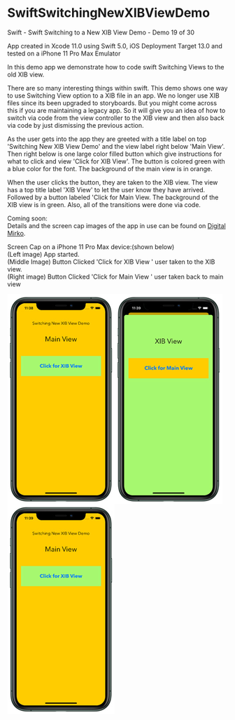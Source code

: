 # SwiftSwitchingNewXIBViewDemo
Swift - Swift Switching to a New XIB View Demo - Demo 19 of 30

App created in Xcode 11.0 using Swift 5.0, iOS Deployment Target 13.0 and tested on a iPhone 11 Pro Max Emulator

In this demo app we demonstrate how to code swift Switching Views to the old XIB view.

There are so many interesting things within swift. This demo shows one way to use Switching View option to a XIB file
in an app. We no longer use XIB files since its been upgraded to storyboards. But you might come across this if you
are maintaining a legacy app. So it will give you an idea of how to switch via code from the view controller to the
XIB view and then also back via code by just dismissing the previous action.

As the user gets into the app they are greeted with a title label on top 'Switching New XIB View Demo' and the
view label right below 'Main View'. Then right below is one large color filled button which give instructions for what 
to click and view 'Click for XIB View'. The button is colored green with a blue color for the font. The background of 
the main view is in orange.

When the user clicks the button, they are taken to the XIB view. The view has a top title label 'XIB View' to let the 
user know they have arrived. Followed by a button labeled 'Click for Main View. The background of the XIB view is in green. 
Also, all of the transitions were done via code.
        
Coming soon:<br>
Details and the screen cap images of the app in use can be found on <a href="http://digitalmirko.com/iOSApps.html">Digital Mirko</a>.

Screen Cap on a iPhone 11 Pro Max device:(shown below)</br>
(Left image) App started.<br>
(Middle Image) Button Clicked 'Click for XIB View ' user taken to the XIB view.<br>
(Right image) Button Clicked 'Click for Main View ' user taken back to main view<br>
<p>
  <img align="left" src="https://github.com/digitalMirko/SwiftSwitchingNewXIBViewDemo/blob/master/github-iPhone11ProMaxSwiftSwitchingXIBDemo01.jpg?raw=true" width="246"/>
  <img align="left" src="https://github.com/digitalMirko/SwiftSwitchingNewXIBViewDemo/blob/master/github-iPhone11ProMaxSwiftSwitchingXIBDemo02.jpg?raw=true" width="246"/>
  <img align="left" src="https://github.com/digitalMirko/SwiftSwitchingNewXIBViewDemo/blob/master/github-iPhone11ProMaxSwiftSwitchingXIBDemo03.jpg?raw=true" width="246"/>

</p>
